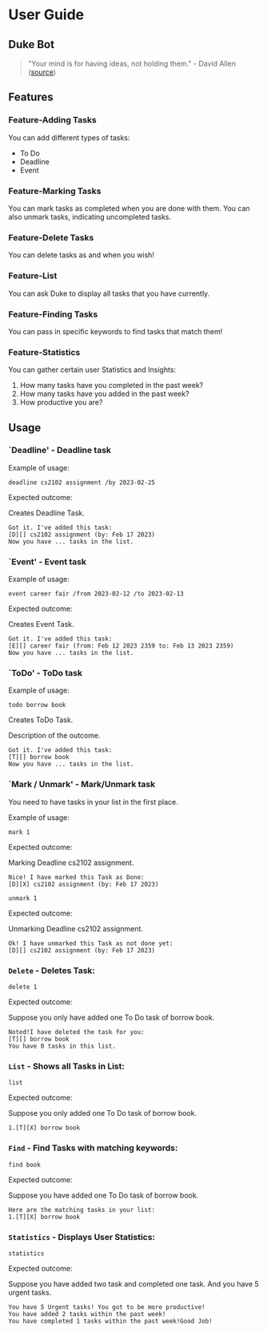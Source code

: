 # User Guide

## Duke Bot
> "Your mind is for having ideas, not holding them." - David Allen ([source](https://dansilvestre.com/productivity-quotes/))

## Features 

### Feature-Adding Tasks

You can add different types of tasks:
- To Do
- Deadline
- Event

### Feature-Marking Tasks

You can mark tasks as completed when you are done with them.
You can also unmark tasks, indicating uncompleted tasks.

### Feature-Delete Tasks

You can delete tasks as and when you wish!

### Feature-List

You can ask Duke to display all tasks that you have currently.

### Feature-Finding Tasks

You can pass in specific keywords to find tasks that match them! 

### Feature-Statistics

You can gather certain user Statistics and Insights:
1. How many tasks have you completed in the past week?
2. How many tasks have you added in the past week?
3. How productive you are?

## Usage

### `Deadline' - Deadline task

Example of usage: 

`deadline cs2102 assignment /by 2023-02-25`

Expected outcome:

Creates Deadline Task.

```
Got it. I've added this task:
[D][] cs2102 assignment (by: Feb 17 2023)
Now you have ... tasks in the list.
```

### `Event' - Event task

Example of usage: 

`event career fair /from 2023-02-12 /to 2023-02-13`

Expected outcome:

Creates Event Task.

```
Got it. I've added this task:
[E][] career fair (from: Feb 12 2023 2359 to: Feb 13 2023 2359)
Now you have ... tasks in the list.
```

### `ToDo' - ToDo task

Example of usage: 

`todo borrow book`

Creates ToDo Task.

Description of the outcome.

```
Got it. I've added this task:
[T][] borrow book
Now you have ... tasks in the list.
```

### `Mark / Unmark' - Mark/Unmark task

You need to have tasks in your list in the first place.

Example of usage: 

`mark 1`

Expected outcome:

Marking Deadline cs2102 assignment.

```
Nice! I have marked this Task as Done:
[D][X] cs2102 assignment (by: Feb 17 2023)
```

`unmark 1`

Expected outcome:

Unmarking Deadline cs2102 assignment.

```
Ok! I have unmarked this Task as not done yet:
[D][] cs2102 assignment (by: Feb 17 2023)
```

### `Delete` - Deletes Task:

`delete 1`

Expected outcome:

Suppose you only have added one To Do task of borrow book.

```
Noted!I have deleted the task for you:
[T][] borrow book
You have 0 tasks in this list.
```


### `List` - Shows all Tasks in List:

`list`

Expected outcome:

Suppose you only added one To Do task of borrow book.

```
1.[T][X] borrow book
```

### `Find` - Find Tasks with matching keywords:

`find book`

Expected outcome:

Suppose you have added one To Do task of borrow book.

```
Here are the matching tasks in your list:
1.[T][X] borrow book
```

### `Statistics` - Displays User Statistics:

`statistics`

Expected outcome:

Suppose you have added two task and completed one task.
And you have 5 urgent tasks.

```
You have 5 Urgent tasks! You got to be more productive!
You have added 2 tasks within the past week!
You have completed 1 tasks within the past week!Good Job!
```


